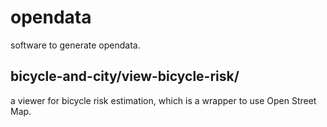 # opendata
software to generate opendata.

## bicycle-and-city/view-bicycle-risk/

a viewer for bicycle risk estimation,
which is a wrapper to use Open Street Map.

